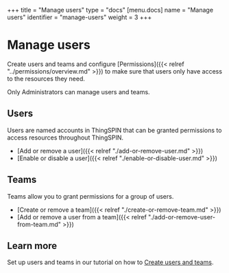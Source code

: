 +++
title = "Manage users"
type = "docs"
[menu.docs]
name = "Manage users"
identifier = "manage-users"
weight = 3
+++

# Manage users

Create users and teams and configure [Permissions]({{< relref "../permissions/overview.md" >}}) to make sure that users only have access to the resources they need.

Only Administrators can manage users and teams.

## Users

Users are named accounts in ThingSPIN that can be granted permissions to access resources throughout ThingSPIN.

- [Add or remove a user]({{< relref "./add-or-remove-user.md" >}})
- [Enable or disable a user]({{< relref "./enable-or-disable-user.md" >}})

## Teams

Teams allow you to grant permissions for a group of users.

- [Create or remove a team]({{< relref "./create-or-remove-team.md" >}})
- [Add or remove a user from a team]({{< relref "./add-or-remove-user-from-team.md" >}})

## Learn more

Set up users and teams in our tutorial on how to [Create users and teams](https://grafana.com/tutorials/create-users-and-teams).
